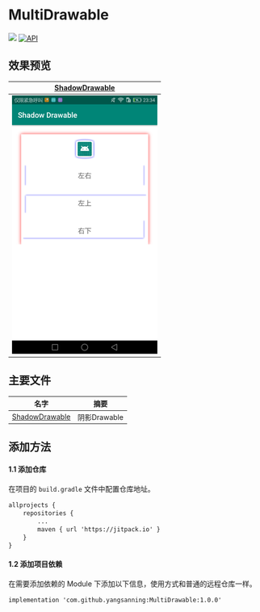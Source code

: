 # MultiDrawable
[![](https://jitpack.io/v/yangsanning/MultiDrawable.svg)](https://jitpack.io/#yangsanning/MultiDrawable)
[![API](https://img.shields.io/badge/API-19%2B-orange.svg?style=flat)](https://android-arsenal.com/api?level=19)

## 效果预览

| [ShadowDrawable]                      |
| ------------------------------- |
| [<img src="images/image1.png" height="512"/>][ShadowDrawable]   | |


## 主要文件
| 名字             | 摘要           |
| ---------------- | -------------- |
|[ShadowDrawable]   | 阴影Drawable  |

## 添加方法

#### 1.1 添加仓库

在项目的 `build.gradle` 文件中配置仓库地址。

```android
allprojects {
	repositories {
		...
		maven { url 'https://jitpack.io' }
	}
}
```

#### 1.2 添加项目依赖

在需要添加依赖的 Module 下添加以下信息，使用方式和普通的远程仓库一样。

```android
implementation 'com.github.yangsanning:MultiDrawable:1.0.0'
```




[ShadowDrawable]:https://github.com/yangsanning/MultiDrawable/blob/master/README_ShadowDrawable.md
